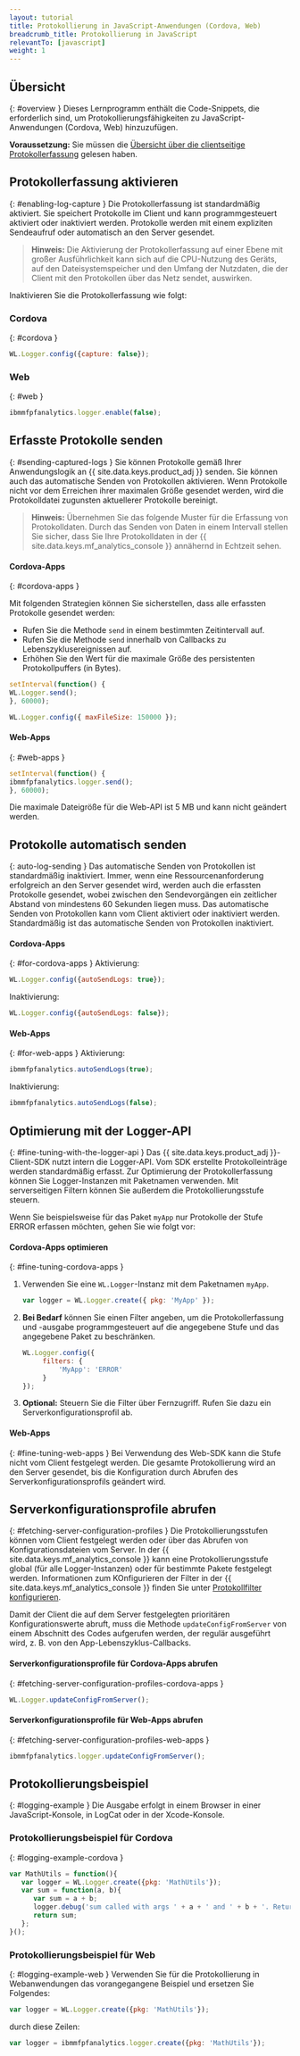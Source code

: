 ```yaml
---
layout: tutorial
title: Protokollierung in JavaScript-Anwendungen (Cordova, Web)
breadcrumb_title: Protokollierung in JavaScript
relevantTo: [javascript]
weight: 1
---
```

<!-- NLS_CHARSET=UTF-8 -->
## Übersicht
{: #overview }
Dieses Lernprogramm enthält die Code-Snippets, die erforderlich sind, um Protokollierungsfähigkeiten zu JavaScript-Anwendungen (Cordova, Web) hinzuzufügen. 

**Voraussetzung:** Sie müssen die [Übersicht über die clientseitige Protokollerfassung](../) gelesen haben.

## Protokollerfassung aktivieren
{: #enabling-log-capture }
Die Protokollerfassung ist standardmäßig
aktiviert. Sie speichert Protokolle im Client und kann programmgesteuert aktiviert oder inaktiviert werden. Protokolle werden mit einem expliziten Sendeaufruf oder automatisch an den Server gesendet. 

> **Hinweis:** Die Aktivierung der Protokollerfassung auf einer Ebene mit großer Ausführlichkeit kann sich
auf die CPU-Nutzung des Geräts, auf den Dateisystemspeicher und den Umfang der Nutzdaten, die der Client mit den Protokollen über das Netz sendet, auswirken. 

Inaktivieren Sie die Protokollerfassung wie folgt: 

### Cordova
{: #cordova }
```javascript
WL.Logger.config({capture: false});
```

### Web
{: #web }
```javascript
ibmmfpfanalytics.logger.enable(false);
```

## Erfasste Protokolle senden
{: #sending-captured-logs }
Sie können Protokolle gemäß Ihrer Anwendungslogik an {{ site.data.keys.product_adj }} senden. Sie können auch das automatische Senden von Protokollen aktivieren. Wenn Protokolle nicht vor dem Erreichen ihrer maximalen Größe gesendet werden, wird die Protokolldatei zugunsten aktuellerer Protokolle bereinigt. 

> **Hinweis:** Übernehmen Sie das folgende Muster für die Erfassung von Protokolldaten. Durch das Senden von Daten in einem Intervall stellen Sie sicher, dass Sie Ihre Protokolldaten in der {{ site.data.keys.mf_analytics_console }} annähernd in Echtzeit sehen.

#### Cordova-Apps
{: #cordova-apps }

Mit folgenden Strategien können Sie sicherstellen, dass alle erfassten Protokolle gesendet werden: 

* Rufen Sie die Methode `send` in einem bestimmten Zeitintervall auf. 
* Rufen Sie die Methode `send` innerhalb von Callbacks zu Lebenszyklusereignissen auf. 
* Erhöhen Sie den Wert für die maximale Größe des persistenten Protokollpuffers (in Bytes).
```javascript
setInterval(function() {
WL.Logger.send();
}, 60000);
```

```javascript
WL.Logger.config({ maxFileSize: 150000 });
```

#### Web-Apps
{: #web-apps }

```javascript
setInterval(function() {
ibmmfpfanalytics.logger.send();
}, 60000);
```

Die maximale Dateigröße für die
Web-API ist 5 MB und kann nicht geändert werden. 

## Protokolle automatisch senden
{: auto-log-sending }
Das automatische Senden von Protokollen ist standardmäßig inaktiviert. Immer, wenn eine Ressourcenanforderung erfolgreich an den Server gesendet wird, werden auch die erfassten Protokolle gesendet, wobei zwischen den Sendevorgängen ein zeitlicher Abstand von mindestens 60 Sekunden liegen muss. Das automatische Senden von Protokollen kann vom Client aktiviert oder inaktiviert werden. Standardmäßig ist das automatische Senden von Protokollen inaktiviert. 

#### Cordova-Apps
{: #for-cordova-apps }
Aktivierung: 

```javascript
WL.Logger.config({autoSendLogs: true});
```

Inaktivierung: 

```javascript
WL.Logger.config({autoSendLogs: false});
```

#### Web-Apps
{: #for-web-apps }
Aktivierung: 

```javascript
ibmmfpfanalytics.autoSendLogs(true);
```

Inaktivierung: 

```javascript
ibmmfpfanalytics.autoSendLogs(false);
```

## Optimierung mit der Logger-API
{: #fine-tuning-with-the-logger-api }
Das {{ site.data.keys.product_adj }}-Client-SDK
nutzt intern die Logger-API. Vom SDK erstellte Protokolleinträge werden standardmäßig erfasst. Zur Optimierung der Protokollerfassung können Sie
Logger-Instanzen mit Paketnamen verwenden. Mit serverseitigen Filtern können Sie außerdem die Protokollierungsstufe
steuern.


Wenn Sie beispielsweise für das Paket `myApp` nur Protokolle der Stufe ERROR erfassen möchten, gehen Sie wie folgt vor: 

#### Cordova-Apps optimieren
{: #fine-tuning-cordova-apps }
1. Verwenden Sie eine `WL.Logger`-Instanz mit dem Paketnamen `myApp`. 

   ```javascript
   var logger = WL.Logger.create({ pkg: 'MyApp' });
   ```

2. **Bei Bedarf** können Sie einen Filter angeben, um die Protokollerfassung und -ausgabe programmgesteuert auf die angegebene Stufe und das angegebene Paket zu beschränken. 

   ```javascript
   WL.Logger.config({
        filters: {
            'MyApp': 'ERROR'
        }
   });
   ```

3. **Optional:** Steuern Sie die Filter über Fernzugriff. Rufen Sie dazu ein Serverkonfigurationsprofil ab. 

#### Web-Apps
{: #fine-tuning-web-apps }
Bei Verwendung des Web-SDK kann die Stufe nicht vom Client festgelegt werden. Die gesamte Protokollierung wird an den Server gesendet, bis die Konfiguration durch Abrufen des Serverkonfigurationsprofils geändert wird.

## Serverkonfigurationsprofile abrufen
{: #fetching-server-configuration-profiles }
Die Protokollierungsstufen können vom Client festgelegt werden
oder über das Abrufen von Konfigurationsdateien vom Server. In der
{{ site.data.keys.mf_analytics_console }} kann eine Protokollierungsstufe global
(für alle Logger-Instanzen) oder für bestimmte Pakete festgelegt werden. Informationen zum KOnfigurieren der Filter in der {{ site.data.keys.mf_analytics_console }} finden Sie unter [Protokollfilter konfigurieren](../../../analytics/console/log-filters/).

Damit der Client die auf dem Server festgelegten
prioritären Konfigurationswerte abruft, muss die Methode
`updateConfigFromServer`
von einem Abschnitt des Codes aufgerufen werden, der regulär ausgeführt wird, z. B. von den App-Lebenszyklus-Callbacks. 

#### Serverkonfigurationsprofile für Cordova-Apps abrufen
{: #fetching-server-configuration-profiles-cordova-apps }

```javascript
WL.Logger.updateConfigFromServer();
```

#### Serverkonfigurationsprofile für Web-Apps abrufen
{: #fetching-server-configuration-profiles-web-apps }

```javascript
ibmmfpfanalytics.logger.updateConfigFromServer();
```

## Protokollierungsbeispiel
{: #logging-example }
Die Ausgabe erfolgt in einem Browser in einer JavaScript-Konsole, in LogCat oder in der Xcode-Konsole. 

### Protokollierungsbeispiel für Cordova
{: #logging-example-cordova }

```javascript
var MathUtils = function(){
   var logger = WL.Logger.create({pkg: 'MathUtils'});
   var sum = function(a, b){
      var sum = a + b;
      logger.debug('sum called with args ' + a + ' and ' + b + '. Returning ' + sum);
      return sum;
   };
}();
```

### Protokollierungsbeispiel für Web
{: #logging-example-web }
Verwenden Sie für die Protokollierung in Webanwendungen das vorangegangene Beispiel und ersetzen Sie Folgendes: 

```javascript
var logger = WL.Logger.create({pkg: 'MathUtils'});
```

durch diese Zeilen: 

```javascript
var logger = ibmmfpfanalytics.logger.create({pkg: 'MathUtils'});
```
